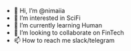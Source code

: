 - 👋 Hi, I’m @nimaiia
- 👀 I’m interested in SciFi
- 🌱 I’m currently learning Human
- 💞️ I’m looking to collaborate on FinTech
- 📫 How to reach me slack/telegram

<!---
nimaiia/nimaiia is a ✨ special ✨ repository because its `README.md` (this file) appears on your GitHub profile.
You can click the Preview link to take a look at your changes.
--->

